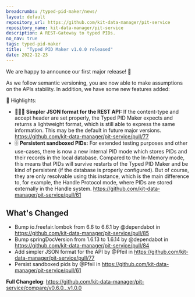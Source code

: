 ```yaml
---
breadcrumbs: /typed-pid-maker/news/
layout: default
repository_url: https://github.com/kit-data-manager/pit-service
repository_name: kit-data-manager/pit-service
description: A REST-Gateway to typed PIDs.
no_nav: true
tags: typed-pid-maker
title:  "Typed PID Maker v1.0.0 released"
date: 2022-12-23
---
```


We are happy to announce our first major release! 🎉 

As we follow semantic versioning, you are now able to make assumptions on the APIs stability. In addition, we have some new features added:

🚀 Highlights:

- 🏋🏼‍♀️ **Simpler JSON format for the REST API:** If the content-type and accept header are set properly, the Typed PID Maker expects and returns a lightweight format, which is still able to express the same information. This may be the default in future major versions. <https://github.com/kit-data-manager/pit-service/pull/77>
- 🗄️ **Persistent sandboxed PIDs:** For extended testing purposes and other use-cases, there is now a new internal PID mode which stores PIDs and their records in the local database. Compared to the In-Memory mode, this means that PIDs will survive restarts of the Typed PID Maker and be kind of persistent (if the database is properly configured). But of course, they are only resolvable using this instance, which is the main difference to, for example, the Handle Protocol mode, where PIDs are stored externally in the Handle system. <https://github.com/kit-data-manager/pit-service/pull/61>

## What's Changed
* Bump io.freefair.lombok from 6.6 to 6.6.1 by @dependabot in <https://github.com/kit-data-manager/pit-service/pull/85>
* Bump springDocVersion from 1.6.13 to 1.6.14 by @dependabot in <https://github.com/kit-data-manager/pit-service/pull/84>
* Add simpler JSON format for the API by @Pfeil in <https://github.com/kit-data-manager/pit-service/pull/77>
* Persist sandboxed pids by @Pfeil in <https://github.com/kit-data-manager/pit-service/pull/61>


**Full Changelog**: <https://github.com/kit-data-manager/pit-service/compare/v0.6.0...v1.0.0>